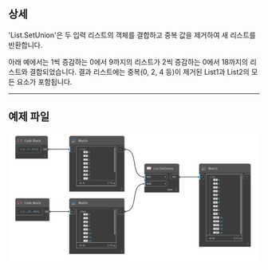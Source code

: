 ## 상세
'List.SetUnion'은 두 입력 리스트의 객체를 결합하고 중복 값을 제거하여 새 리스트를 반환합니다.

아래 예에서는 1씩 증감하는 0에서 9까지의 리스트가 2씩 증감하는 0에서 18까지의 리스트와 결합되었습니다. 결과 리스트에는 중복(0, 2, 4 등)이 제거된 List1과 List2의 모든 요소가 포함됩니다.
___
## 예제 파일

![List.SetUnion](./DSCore.List.SetUnion_img.jpg)
